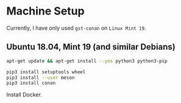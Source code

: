 # Machine Setup
Currently, I have only used `gst-conan` on `Linux Mint 19`.

## Ubuntu 18.04, Mint 19 (and similar Debians)

```bash
apt-get update && apt-get install --yes python3 python3-pip

pip3 install setuptools wheel
pip3 install --user meson
pip3 install conan
``` 

Install Docker.
